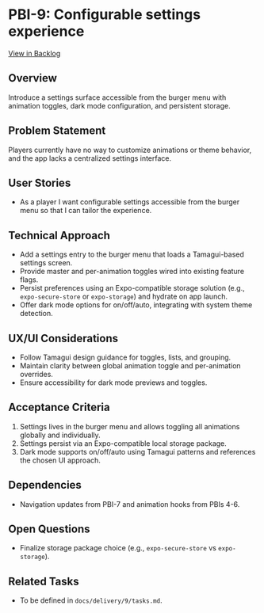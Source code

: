 # PBI-9: Configurable settings experience

[View in Backlog](../backlog.md#user-content-9)

## Overview
Introduce a settings surface accessible from the burger menu with animation toggles, dark mode configuration, and persistent storage.

## Problem Statement
Players currently have no way to customize animations or theme behavior, and the app lacks a centralized settings interface.

## User Stories
- As a player I want configurable settings accessible from the burger menu so that I can tailor the experience.

## Technical Approach
- Add a settings entry to the burger menu that loads a Tamagui-based settings screen.
- Provide master and per-animation toggles wired into existing feature flags.
- Persist preferences using an Expo-compatible storage solution (e.g., `expo-secure-store` or `expo-storage`) and hydrate on app launch.
- Offer dark mode options for on/off/auto, integrating with system theme detection.

## UX/UI Considerations
- Follow Tamagui design guidance for toggles, lists, and grouping.
- Maintain clarity between global animation toggle and per-animation overrides.
- Ensure accessibility for dark mode previews and toggles.

## Acceptance Criteria
1. Settings lives in the burger menu and allows toggling all animations globally and individually.
2. Settings persist via an Expo-compatible local storage package.
3. Dark mode supports on/off/auto using Tamagui patterns and references the chosen UI approach.

## Dependencies
- Navigation updates from PBI-7 and animation hooks from PBIs 4-6.

## Open Questions
- Finalize storage package choice (e.g., `expo-secure-store` vs `expo-storage`).

## Related Tasks
- To be defined in `docs/delivery/9/tasks.md`.

